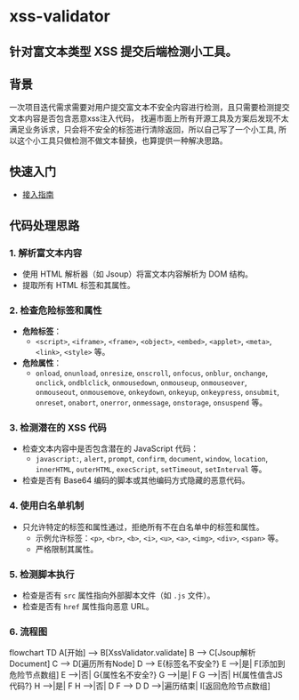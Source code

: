 # xss-validator

针对富文本类型 XSS 提交后端检测小工具。
---
## 背景
一次项目迭代需求需要对用户提交富文本不安全内容进行检测，且只需要检测提交文本内容是否包含恶意xss注入代码，
找遍市面上所有开源工具及方案后发现不太满足业务诉求，只会将不安全的标签进行清除返回，所以自己写了一个小工具,
所以这个小工具只做检测不做文本替换，也算提供一种解决思路。


## 快速入门
- [接入指南](docs/Introduce.md)  


## 代码处理思路

### 1. 解析富文本内容
- 使用 HTML 解析器（如 Jsoup）将富文本内容解析为 DOM 结构。
- 提取所有 HTML 标签和其属性。

### 2. 检查危险标签和属性
- **危险标签**：
    - `<script>`, `<iframe>`, `<frame>`, `<object>`, `<embed>`, `<applet>`, `<meta>`, `<link>`, `<style>` 等。
- **危险属性**：
    - `onload`, `onunload`, `onresize`, `onscroll`, `onfocus`, `onblur`, `onchange`, `onclick`, `ondblclick`,
      `onmousedown`, `onmouseup`, `onmouseover`, `onmouseout`, `onmousemove`, `onkeydown`, `onkeyup`,
      `onkeypress`, `onsubmit`, `onreset`, `onabort`, `onerror`, `onmessage`, `onstorage`, `onsuspend` 等。

### 3. 检测潜在的 XSS 代码
- 检查文本内容中是否包含潜在的 JavaScript 代码：
    - `javascript:`, `alert`, `prompt`, `confirm`, `document`, `window`, `location`, `innerHTML`, `outerHTML`,
      `execScript`, `setTimeout`, `setInterval` 等。
- 检查是否有 Base64 编码的脚本或其他编码方式隐藏的恶意代码。

### 4. 使用白名单机制
- 只允许特定的标签和属性通过，拒绝所有不在白名单中的标签和属性。
    - 示例允许标签：`<p>`, `<br>`, `<b>`, `<i>`, `<u>`, `<a>`, `<img>`, `<div>`, `<span>` 等。
    - 严格限制其属性。

### 5. 检测脚本执行
- 检查是否有 `src` 属性指向外部脚本文件（如 `.js` 文件）。
- 检查是否有 `href` 属性指向恶意 URL。


### 6. 流程图
flowchart TD
    A[开始] --> B[XssValidator.validate]
    B --> C[Jsoup解析Document]
    C --> D[遍历所有Node]
    D --> E{标签名不安全?}
    E -->|是| F[添加到危险节点数组]
    E -->|否| G{属性名不安全?}
    G -->|是| F
    G -->|否| H{属性值含JS代码?}
    H -->|是| F
    H -->|否| D
    F --> D
    D -->|遍历结束| I[返回危险节点数组]
